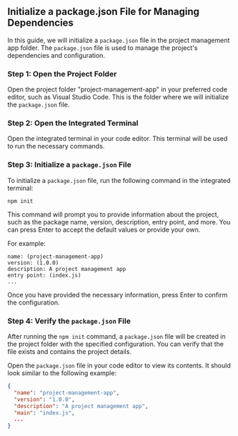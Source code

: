 
## Initialize a package.json File for Managing Dependencies

In this guide, we will initialize a `package.json` file in the project management app folder. The `package.json` file is used to manage the project's dependencies and configuration.

### Step 1: Open the Project Folder

Open the project folder "project-management-app" in your preferred code editor, such as Visual Studio Code. This is the folder where we will initialize the `package.json` file.

### Step 2: Open the Integrated Terminal

Open the integrated terminal in your code editor. This terminal will be used to run the necessary commands.

### Step 3: Initialize a `package.json` File

To initialize a `package.json` file, run the following command in the integrated terminal:

```shell
npm init
```

This command will prompt you to provide information about the project, such as the package name, version, description, entry point, and more. You can press Enter to accept the default values or provide your own.

For example:

```plaintext
name: (project-management-app)
version: (1.0.0)
description: A project management app
entry point: (index.js)
...
```

Once you have provided the necessary information, press Enter to confirm the configuration.

### Step 4: Verify the `package.json` File

After running the `npm init` command, a `package.json` file will be created in the project folder with the specified configuration. You can verify that the file exists and contains the project details.

Open the `package.json` file in your code editor to view its contents. It should look similar to the following example:

```json
{
  "name": "project-management-app",
  "version": "1.0.0",
  "description": "A project management app",
  "main": "index.js",
  ...
}
```
